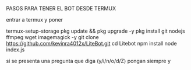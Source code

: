 PASOS PARA TENER EL BOT DESDE TERMUX

entrar a termux y poner

termux-setup-storage
pkg update && pkg upgrade -y 
pkg install git nodejs ffmpeg wget imagemagick -y
git clone https://github.com/kevinra4012x/LiteBot.git
cd Litebot
npm install
node index.js







si se presenta una pregunta que diga (y/i/n/o/d/Z) pongan siempre y
